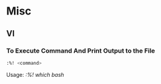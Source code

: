 # Misc


## VI

### To Execute Command And Print Output to the File 

```bash
:%! <command>
```

Usage: _:%! which bash_ 

